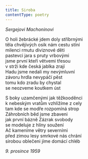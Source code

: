```yaml
---
title: Siroba
contentType: poetry
---
```


<section>

_Sergejovi Machoninovi_

O holi žebrácké jdem doly stříbrnými  
těla chvějivých osik nám cestu stíní  
milenci rmutu diviznové děti  
pastevci jara s pruty vrbovými  
jsme první kteří větvemi třesou  
v strži kde česká jablka zrají  
Hadu jsme nedali my nevýmluvní  
závoru hrdla nevypáčí pěst  
tomu kdo zradu by chystal  
se neozveme koutkem úst

S boky uzamčenými jak těžkooděnci  
k nebeským vratům vzhlížíme z cely  
tam kde se modře rozpomíná strop  
Záhrobních běd jsme zbaveni  
jak první bázně Zázrak svobody  
se modeluje z hlíny soužení  
Ač kameníme větry severními  
před zimou lesy smrkové nás chrání  
sirobou oblečeni jíme domácí chléb

_9\. prosince 1959_

</section>
